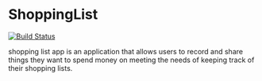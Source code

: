 # ShoppingList
[![Build Status](https://travis-ci.org/esirK/ShoppingList.svg?branch=develop)](https://travis-ci.org/esirK/ShoppingList)

shopping list app is an application that allows users
to record and share things they want to spend money on
meeting the needs of keeping track of their shopping lists.
